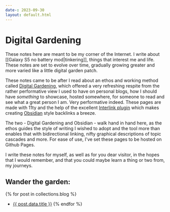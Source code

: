 ```yaml
---
date-: 2023-09-30
layout: default.html
---
```

# Digital Gardening
These notes here are meant to be my corner of the Internet. I write about [[Galaxy S5 no battery mod|tinkering]], things that interest me and life. These notes are set to evolve over time, gradually growing greater and more varied like a little digital garden patch.

These notes came to be after I read about an ethos and working method called <a href="https://maggieappleton.com/garden-history" target="_blank">Digital Gardening</a>, which offered a very refreshing respite from the rather performative view I used to have on personal blogs, how I should have _something_ to showcase, hosted somewhere, for someone to read and see what a great person I am. Very performative indeed. These pages are made with 11ty and the help of the excellent <a href="https://photogabble.co.uk/projects/eleventyjs-interlink-plugin/" target="_blank">Interlink plugin</a> which makes creating <a href="https://obsidian.md" target="_blank">Obsidian</a> style backlinks a breeze.

The two - Digital Gardening and Obsidian - walk hand in hand here, as the ethos guides the style of writing I wished to adopt and the tool more than enables that with bidirectional linking, nifty graphical descriptions of topic cascades and more. For ease of use, I've set these pages to be hosted on Github Pages.

I write these notes for myself, as well as for you dear visitor, in the hopes that I would remember, and that you could maybe learn a thing or two from, my journeys.

## Wander the garden:
{% for post in collections.blog %}
- <a href="{{ post.url }}">{{ post.data.title }}</a>
{% endfor %}
